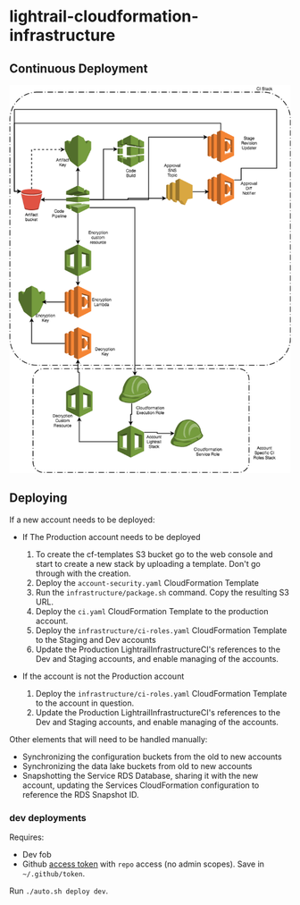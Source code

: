 # lightrail-cloudformation-infrastructure

## Continuous Deployment

![CI Overview](/_res/cloudformation-ci.png)

## Deploying

If a new account needs to be deployed:

- If The Production account needs to be deployed
    1. To create the cf-templates S3 bucket go to the web console and start to create a new stack by uploading a template.  Don't go through with the creation.
    2. Deploy the `account-security.yaml` CloudFormation Template
    3. Run the `infrastructure/package.sh` command. Copy the resulting S3 URL.
    4. Deploy the `ci.yaml` CloudFormation Template to the production account.
    5. Deploy the `infrastructure/ci-roles.yaml` CloudFormation Template to the Staging and Dev accounts
    6. Update the Production LightrailInfrastructureCI's references to the Dev and Staging accounts, and enable managing
       of the accounts.
    
- If the account is not the Production account
    1. Deploy the `infrastructure/ci-roles.yaml` CloudFormation Template to the account in question.
    2. Update the Production LightrailInfrastructureCI's references to the Dev and Staging accounts, and enable managing
       of the accounts.
         
Other elements that will need to be handled manually:

- Synchronizing the configuration buckets from the old to new accounts
- Synchronizing the data lake buckets from old to new accounts
- Snapshotting the Service RDS Database, sharing it with the new account, updating the Services CloudFormation
  configuration to reference the RDS Snapshot ID.

### dev deployments

Requires:

- Dev fob
- Github [access token](https://help.github.com/articles/creating-a-personal-access-token-for-the-command-line/) with `repo` access (no admin scopes). Save in `~/.github/token`.

Run `./auto.sh deploy dev`.
